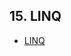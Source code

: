 ## 15. LINQ
>
- [LINQ](https://github.com/SeoDongWoo1216/StudyCSharp21/blob/main/chap15/Chap15App/21_03_03_01_FirstLINQ/Program.cs)
